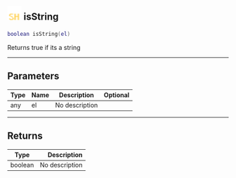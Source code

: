 ## <img src="../../.gitbook/assets/shared.png" width="32" height="32" /> isString

```lua
boolean isString(el)
```

Returns true if its a string<br>

-----------------
## Parameters

| Type   | Name | Description | Optional |
| ------ | ---- | ----------- | -------: |
| any | el | No description |  |

-----------------
## Returns

| Type   | Description |
| ------ | ----------: |
| boolean | No description |
